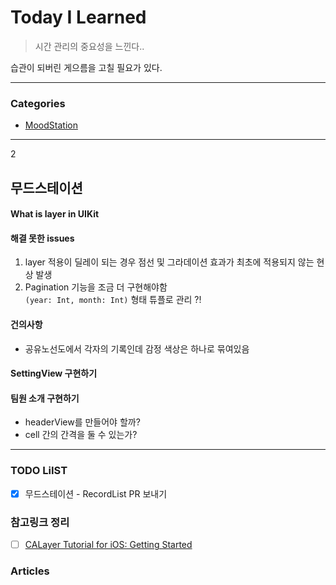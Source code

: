 # Today I Learned
> 시간 관리의 중요성을 느낀다..

습관이 되버린 게으름을 고칠 필요가 있다.

---

### Categories
- [MoodStation](#무드스테이션)

---
2
## 무드스테이션
#### What is layer in UIKit


#### 해결 못한 issues
1. layer 적용이 딜레이 되는 경우
점선 및 그라데이션 효과가 최초에 적용되지 않는 현상 발생
2. Pagination 기능을 조금 더 구현해야함   
`(year: Int, month: Int)` 형태 튜플로 관리 ?!


#### 건의사항
* 공유노선도에서 각자의 기록인데 감정 색상은 하나로 묶여있음

#### SettingView 구현하기

#### 팀원 소개 구현하기
* headerView를 만들어야 할까?
* cell 간의 간격을 둘 수 있는가?

---

### TODO LiIST
- [x] 무드스테이션 - RecordList PR 보내기


### 참고링크 정리
- [ ] [CALayer Tutorial for iOS: Getting Started](https://www.raywenderlich.com/10317653-calayer-tutorial-for-ios-getting-started)

### Articles
